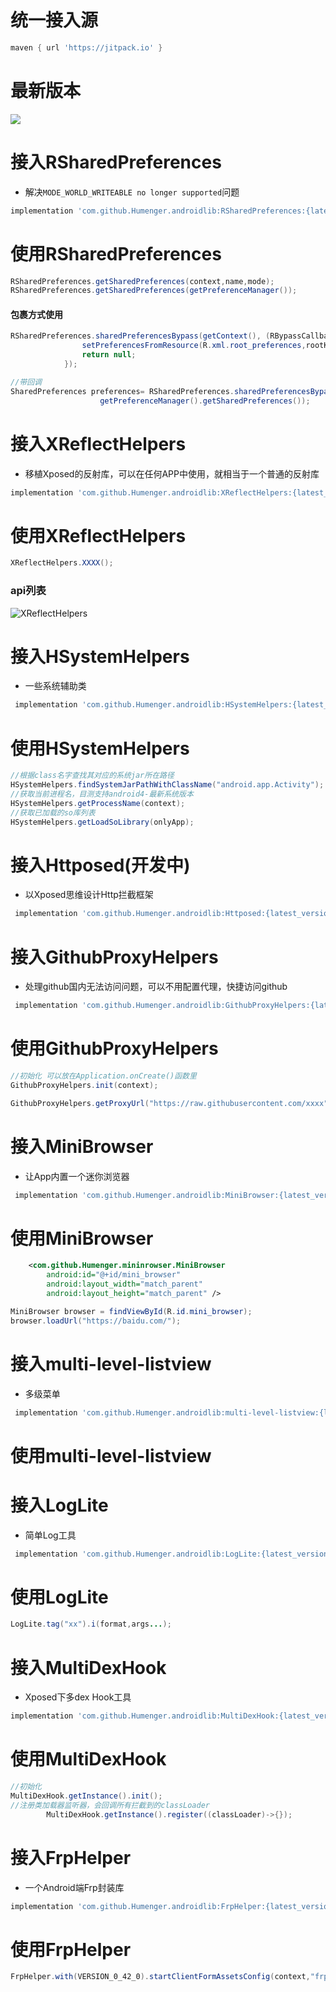 # 统一接入源
```groovy
maven { url 'https://jitpack.io' }
```
# 最新版本
[![](https://jitpack.io/v/Humenger/androidlib.svg)](https://jitpack.io/#Humenger/androidlib)
# 接入RSharedPreferences
- 解决`MODE_WORLD_WRITEABLE no longer supported`问题

```groovy
implementation 'com.github.Humenger.androidlib:RSharedPreferences:{latest_version}'
```
# 使用RSharedPreferences
```java
RSharedPreferences.getSharedPreferences(context,name,mode);
RSharedPreferences.getSharedPreferences(getPreferenceManager());
```
#### 包裹方式使用
```java
RSharedPreferences.sharedPreferencesBypass(getContext(), (RBypassCallback<Void>) () -> {
                setPreferencesFromResource(R.xml.root_preferences,rootKey);
                return null;
            });
```
```java
//带回调
SharedPreferences preferences= RSharedPreferences.sharedPreferencesBypass(getContext(), (RBypassCallback<SharedPreferences>) () -> 
                    getPreferenceManager().getSharedPreferences());
```
# 接入XReflectHelpers
- 移植Xposed的反射库，可以在任何APP中使用，就相当于一个普通的反射库
```groovy
implementation 'com.github.Humenger.androidlib:XReflectHelpers:{latest_version}'
```
# 使用XReflectHelpers
```java
XReflectHelpers.XXXX();
```
### api列表
 ![XReflectHelpers](./images/XReflectHelpers.png)

# 接入HSystemHelpers
- 一些系统辅助类
```groovy
 implementation 'com.github.Humenger.androidlib:HSystemHelpers:{latest_version}'
```
# 使用HSystemHelpers
```java
//根据class名字查找其对应的系统jar所在路径
HSystemHelpers.findSystemJarPathWithClassName("android.app.Activity");
//获取当前进程名，目测支持android4-最新系统版本
HSystemHelpers.getProcessName(context);
//获取已加载的so库列表
HSystemHelpers.getLoadSoLibrary(onlyApp);
```
# 接入Httposed(开发中)
- 以Xposed思维设计Http拦截框架
```groovy
 implementation 'com.github.Humenger.androidlib:Httposed:{latest_version}'
```
# 接入GithubProxyHelpers
- 处理github国内无法访问问题，可以不用配置代理，快捷访问github
```groovy
 implementation 'com.github.Humenger.androidlib:GithubProxyHelpers:{latest_version}'
```
# 使用GithubProxyHelpers
```java
//初始化 可以放在Application.onCreate()函数里  
GithubProxyHelpers.init(context);
```
```java
GithubProxyHelpers.getProxyUrl("https://raw.githubusercontent.com/xxxx")
```

# 接入MiniBrowser
- 让App内置一个迷你浏览器
```groovy
 implementation 'com.github.Humenger.androidlib:MiniBrowser:{latest_version}'
```
# 使用MiniBrowser
```xml
    <com.github.Humenger.mininrowser.MiniBrowser
        android:id="@+id/mini_browser"
        android:layout_width="match_parent"
        android:layout_height="match_parent" />
```

```java
MiniBrowser browser = findViewById(R.id.mini_browser);
browser.loadUrl("https://baidu.com/");
```

# 接入multi-level-listview

- 多级菜单

```groovy
 implementation 'com.github.Humenger.androidlib:multi-level-listview:{latest_version}'
```

# 使用multi-level-listview

# 接入LogLite
- 简单Log工具

```groovy
 implementation 'com.github.Humenger.androidlib:LogLite:{latest_version}'
```

# 使用LogLite

```java
LogLite.tag("xx").i(format,args...);
```

# 接入MultiDexHook

- Xposed下多dex Hook工具

```groovy
implementation 'com.github.Humenger.androidlib:MultiDexHook:{latest_version}'
```

# 使用MultiDexHook

```java
//初始化
MultiDexHook.getInstance().init();
//注册类加载器监听器，会回调所有拦截到的classLoader
        MultiDexHook.getInstance().register((classLoader)->{});

```

# 接入FrpHelper

- 一个Android端Frp封装库

```groovy
implementation 'com.github.Humenger.androidlib:FrpHelper:{latest_version}'
```

# 使用FrpHelper

```java
FrpHelper.with(VERSION_0_42_0).startClientFormAssetsConfig(context,"frpc.ini");
```